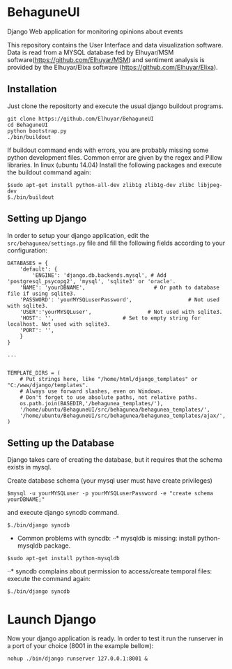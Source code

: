 # BehaguneUI

Django Web application for monitoring opinions about events

This repository contains the User Interface and data visualization software. Data is read from a MYSQL database fed by Elhuyar/MSM software(https://github.com/Elhuyar/MSM) and sentiment analysis is provided by the Elhuyar/Elixa software (https://github.com/Elhuyar/Elixa).


Installation
-------------

Just clone the repositorty and execute the usual django buildout programs.

````shell
git clone https://github.com/Elhuyar/BehaguneUI
cd BehaguneUI
python bootstrap.py
./bin/buildout
````

If buildout command ends with errors, you are probably missing some python development files. Common error are given by the regex and Pillow libraries. In linux (ubuntu 14.04) Install the following packages and execute the buildout command again:
```shell
$sudo apt-get install python-all-dev zlib1g zlib1g-dev zlibc libjpeg-dev
$./bin/buildout
```


Setting up Django
-------------------

In order to setup your django application, edit the ```src/behagunea/settings.py``` file and fill the following fields according to your configuration:
```
DATABASES = {
    'default': {
        'ENGINE': 'django.db.backends.mysql', # Add 'postgresql_psycopg2', 'mysql', 'sqlite3' or 'oracle'.
 	'NAME': 'yourDBNAME',                      # Or path to database file if using sqlite3. 
	'PASSWORD': 'yourMYSQLuserPassword',                  # Not used with sqlite3.
	'USER':'yourMYSQLuser',                  # Not used with sqlite3.
	'HOST': '',                      # Set to empty string for localhost. Not used with sqlite3.
	'PORT': '',  
	}
}

...


TEMPLATE_DIRS = (
    # Put strings here, like "/home/html/django_templates" or "C:/www/django/templates".
    # Always use forward slashes, even on Windows.
    # Don't forget to use absolute paths, not relative paths.
    os.path.join(BASEDIR,'/behagunea_templates/'),
    '/home/ubuntu/BehaguneUI/src/behagunea/behagunea_templates/',
    '/home/ubuntu/BehaguneUI/src/behagunea/behagunea_templates/ajax/',
)
```

Setting up the Database
------------------------

Django takes care of creating the database, but it requires that the schema exists in mysql.

Create database schema (your mysql user must have create privileges)

```shell
$mysql -u yourMYSQLuser -p yourMYSQLuserPassword -e "create schema yourDBNAME;"
``` 

and execute django syncdb command.
 
```shell
$./bin/django syncdb
```

* Common problems with syncdb: 
··* mysqldb is missing: install python-mysqldb package. 

```shell
$sudo apt-get install python-mysqldb
```
··* syncdb complains about permission to access/create temporal files: 
  execute the command again:

```shell
$./bin/django syncdb
```


Launch Django
================

Now your django application is ready. In order to test it run the runserver in a port of your choice (8001 in the example bellow):

````shell
nohup ./bin/django runserver 127.0.0.1:8001 &
````


